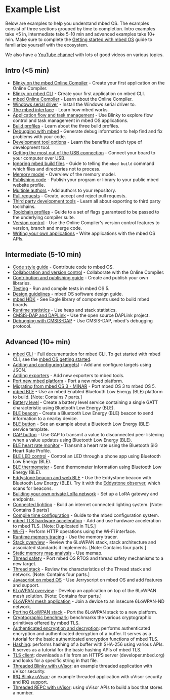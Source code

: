 # Example List
Below are examples to help you understand mbed OS. The examples consist of three sections grouped by time to completion. Intro examples take <5 in, intermediate take 5-10 min and advanced examples take 10+ min. Make sure to complete the [Getting started with mbed OS]() guide to familiarize yourself with the ecosystem. 

We also have a [YouTube channel](http://www.youtube.com/armmbed) with lots of good videos on various topics.

## Intro (<5 min)

- [Blinky on the mbed Online Compiler](https://docs.mbed.com/docs/mbed-os-handbook/en/latest/getting_started/blinky_compiler/) - Create your first application on the Online Compiler.
- [Blinky on mbed CLI](https://docs.mbed.com/docs/mbed-os-handbook/en/latest/getting_started/blinky_cli/) - Create your first application on mbed CLI.
- [mbed Online Compiler](https://docs.mbed.com/docs/mbed-os-handbook/en/latest/dev_tools/online_comp/) - Learn about the Online Compiler.
- [Windows serial driver](https://docs.mbed.com/docs/mbed-os-handbook/en/latest/getting_started/what_need/) - Install the Windows serial driver to.
- [The mbed interface](https://docs.mbed.com/docs/mbed-os-handbook/en/latest/getting_started/mbed_interface/) - Learn how mbed works.
- [Application flow and task management](https://docs.mbed.com/docs/mbed-os-handbook/en/latest/getting_started/flow_control/) - Use Blinky to explore flow control and task management in mbed OS applications.
- [Build profiles](https://docs.mbed.com/docs/mbed-os-handbook/en/latest/dev_tools/build_profiles/) - Learn about the three build profiles.
- [Debugging with mbed](https://docs.mbed.com/docs/mbed-os-handbook/en/latest/advanced/debugging/) - Generate debug information to help find and fix problems with your code.
- [Development tool options](https://docs.mbed.com/docs/mbed-os-handbook/en/latest/dev_tools/options/) - Learn the benefits of each type of development tool.
- [Getting the most out of the USB connection](https://docs.mbed.com/docs/mbed-os-handbook/en/latest/getting_started/serial_communication/) - Connect your board to your computer over USB.
- [Ignoring mbed build files](https://docs.mbed.com/docs/mbed-os-handbook/en/latest/advanced/mbedignore/) - Guide to telling the `mbed build` command which files and directories not to process.
- [Memory model](https://docs.mbed.com/docs/mbed-os-handbook/en/latest/concepts/memory_model/) - Overview of the memory model.
- [Publishing code](https://docs.mbed.com/docs/mbed-os-handbook/en/latest/collab/publishing_code/) - Publish your program or library to your public mbed website profile.
- [Multiple authors](https://docs.mbed.com/docs/mbed-os-handbook/en/latest/collab/mult_auth/) - Add authors to your repository.
- [Pull requests](https://docs.mbed.com/docs/mbed-os-handbook/en/latest/collab/pull_requests/) - Create, accept and reject pull requests.
- [Third party development tools](https://docs.mbed.com/docs/mbed-os-handbook/en/latest/dev_tools/third_party/) - Learn all about exporting to third party toolchains.
- [Toolchain profiles](https://docs.mbed.com/docs/mbed-os-handbook/en/latest/advanced/toolchain_profiles/) - Guide to a set of flags guaranteed to be passed to the underlying compiler suite.
- [Version control](https://docs.mbed.com/docs/mbed-os-handbook/en/latest/collab/versions/) - Use the Online Compiler's version control features to version, branch and merge code.
- [Writing your own applications](https://docs.mbed.com/docs/mbed-os-handbook/en/latest/APIs/intro/) - Write applications with the mbed OS APIs.

## Intermediate (5-10 min)

- [Code style guide](https://docs.mbed.com/docs/mbed-os-handbook/en/latest/cont/code_style/) - Contribute code to mbed OS.
- [Collaboration and version control](https://docs.mbed.com/docs/mbed-os-handbook/en/latest/collab/collab_intro/) - Collaborate with the Online Compiler.
- [Contribution and publishing guide](https://docs.mbed.com/docs/mbed-os-handbook/en/latest/cont/contributing/) - Create and publish your own libraries.
- [Testing](https://docs.mbed.com/docs/mbed-os-handbook/en/latest/advanced/testing/) - Run and compile tests in mbed OS 5.
- [Design guidelines](https://docs.mbed.com/docs/mbed-os-handbook/en/latest/cont/design_guidelines/) - mbed OS software design guide.
- [mbed HDK](https://docs.mbed.com/docs/mbed-hardware-development-kit/en/latest/) - See Eagle library of components used to build mbed boards.
- [Runtime statistics](https://docs.mbed.com/docs/mbed-os-handbook/en/latest/advanced/runtime_stats/) - Use heap and stack statistics.
- [CMSIS-DAP and DAPLink](https://docs.mbed.com/docs/mbed-os-handbook/en/latest/advanced/DAP/) - Use the open source DAPLink project.
- [Debugging with CMSIS-DAP](https://docs.mbed.com/docs/debugging-on-mbed/en/latest/) - Use CMSIS-DAP, mbed's debugging protocol.

## Advanced (10+ min)

- [mbed CLI](https://docs.mbed.com/docs/mbed-os-handbook/en/latest/dev_tools/cli/) - Full documentation for mbed CLI. To get started with mbed CLI, see the [mbed OS getting started]().
- [Adding and configuring targets](https://docs.mbed.com/docs/mbed-os-handbook/en/latest/advanced/mbed_targets/)) - Add and configure targets using JSON.
- [Adding exporters](https://docs.mbed.com/docs/mbed-os-handbook/en/latest/cont/adding_exporters/) - Add new exporters to mbed tools.
- [Port new mbed platform](https://docs.mbed.com/docs/mbed-os-handbook/en/latest/advanced/porting_guide/) - Port a new mbed platform.
- [Migrating from mbed OS 3 - MINAR](https://docs.mbed.com/docs/mbed-os-handbook/en/latest/advanced/MINAR_migration/) - Port mbed OS 3 to mbed OS 5.
- [mbed BLE](https://docs.mbed.com/docs/ble-intros/en/latest/) - Use an mbed Enabled Bluetooth Low Energy (BLE) platform to build. [Note: Contains 7 parts.]
- [Battery level](https://developer.mbed.org/teams/mbed-os-examples/code/mbed-os-example-ble-BatteryLevel/) - Create a battery level service containing a single GATT characteristic using Bluetooth Low Energy (BLE).
- [BLE beacon](https://developer.mbed.org/teams/mbed-os-examples/code/mbed-os-example-ble-Beacon/) - Create a Bluetooth Low Energy (BLE) beacon to send information to a nearby device.
- [BLE button](https://developer.mbed.org/teams/mbed-os-examples/code/mbed-os-example-ble-Button/) - See an example about a Bluetooth Low Energy (BLE) service template.
- [GAP button](https://developer.mbed.org/teams/mbed-os-examples/code/mbed-os-example-ble-GAPButton/) - Use GAP to transmit a value to disconnected peer listening when a value updates using Bluetooth Low Energy (BLE).
- [BLE heart rate monitor](https://developer.mbed.org/teams/mbed-os-examples/code/mbed-os-example-ble-HeartRate/) - Transmit a heart rate using the Bluetooth SIG Heart Rate Profile.
- [BLE LED control](https://developer.mbed.org/teams/mbed-os-examples/code/mbed-os-example-ble-LED/) - Control an LED through a phone app using Bluetooth Low Energy (BLE).
- [BLE thermometer](https://developer.mbed.org/teams/mbed-os-examples/code/mbed-os-example-ble-Thermometer/) - Send thermometer information using Bluetooth Low Energy (BLE).
- [Eddystone beacon and web BLE](https://github.com/armmbed/mbed-os) - Use the Eddystone beacon with Bluetooth Low Energy (BLE). Try it with the [Eddystone observer](https://developer.mbed.org/teams/mbed-os-examples/code/mbed-os-example-ble-EddystoneObserver/), which scans for beacons.
- [Building your own private LoRa network](https://docs.mbed.com/docs/lora-with-mbed/en/latest/intro-to-lora/) - Set up a LoRA gateway and endpoints.
- [Connected lighting](https://docs.mbed.com/docs/building-an-internet-connected-lighting-system/en/latest/) - Build an internet connected lighting system. [Note: Contains 8 parts]
- [Compile time configuration](https://docs.mbed.com/docs/mbed-os-handbook/en/latest/advanced/config_system/) - Guide to the mbed configuration system.
- [mbed TLS hardware acceleration](https://docs.mbed.com/docs/mbed-os-handbook/en/latest/advanced/tls_hardware_acceleration/) - Add and use hardware acceleration to mbed TLS. [Note: Duplicated in TLS.]
- [Wi-Fi](https://github.com/ARMmbed/mbed-os-example-wifi) - Perform HTTP operations using the Wi-Fi interface.
- [Runtime memory tracing](https://docs.mbed.com/docs/mbed-os-handbook/en/latest/advanced/runtime_mem_trace/) - Use the memory tracer.
- [Stack overview](https://docs.mbed.com/docs/arm-ipv66lowpan-stack/en/latest/01_overview/) - Review the 6LoWPAN stack, stack architecture and associated standards it implements. [Note: Contains four parts.]
- [Static memory map analysis](https://docs.mbed.com/docs/mbed-os-handbook/en/latest/concepts/memap/) - Use memap.
- [Thread safety](https://docs.mbed.com/docs/mbed-os-handbook/en/latest/concepts/thread_safety/) - Port mbed OS RTOS and thread safety mechanisms to a new target.
- [Thread stack](https://docs.mbed.com/docs/arm-ipv66lowpan-stack/en/latest/thread_overview/) - Review the characteristics of the Thread stack and network. [Note: Contains four parts.]
- [Javascript on mbed OS](https://developer.mbed.org/javascript-on-mbed/) - Use Jerryscript on mbed OS and add features and support.
- [6LoWPAN overview](https://docs.mbed.com/docs/arm-ipv66lowpan-stack/en/latest/quick_start_intro/) - Develop an application on top of the 6LoWPAN mesh solution. [Note: Contains four parts.]
- [6LoWPAN mesh application](https://developer.mbed.org/teams/mbed-os-examples/code/mbed-os-example-mesh-minimal/) - Join a device to an insecure 6LoWPAN-ND network.
- [Porting 6LoWPAN stack](https://docs.mbed.com/docs/arm-ipv66lowpan-stack/en/latest/16_API_porting/) - Port the 6LoWPAN stack to a new platform.
- [Cryptographic benchmark](https://developer.mbed.org/teams/mbed-os-examples/code/mbed-os-example-tls-benchmark/): benchmarks the various cryptographic primitives offered by mbed TLS.
- [Authenticated encryption and decryption](https://developer.mbed.org/teams/mbed-os-examples/code/mbed-os-example-tls-authcrypt/): performs authenticated encryption and authenticated decryption of a buffer. It serves as a tutorial for the basic authenticated encryption functions of mbed TLS.
- [Hashing](https://developer.mbed.org/teams/mbed-os-examples/code/mbed-os-example-tls-hashing/):  performs hashing of a buffer with SHA-256 using various APIs. It serves as a tutorial for the basic hashing APIs of mbed TLS.
- [TLS client](https://developer.mbed.org/teams/mbed-os-examples/code/mbed-os-example-tls-tls-client/):  downloads a file from an HTTPS server (developer.mbed.org) and looks for a specific string in that file.
- [Threaded Blinky with uVisor](https://github.com/ARMmbed/mbed-os-example-uvisor-thread): an example threaded application with uVisor security.
- [IRQ Blinky uVisor](https://github.com/ARMmbed/mbed-os-example-uvisor): an example threaded application with uVisor security and IRQ support.
- [Threaded REPC with uVisor](https://github.com/ARMmbed/mbed-os-example-uvisor-number-store): using uVisor APIs to build a box that stores a number.

